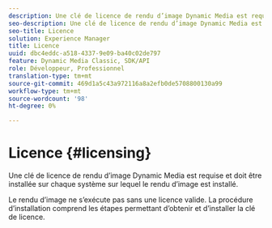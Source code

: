 ```yaml
---
description: Une clé de licence de rendu d’image Dynamic Media est requise et doit être installée sur chaque système sur lequel le rendu d’image est installé.
seo-description: Une clé de licence de rendu d’image Dynamic Media est requise et doit être installée sur chaque système sur lequel le rendu d’image est installé.
seo-title: Licence
solution: Experience Manager
title: Licence
uuid: dbc4eddc-a518-4337-9e09-ba40c02de797
feature: Dynamic Media Classic, SDK/API
role: Développeur, Professionnel
translation-type: tm+mt
source-git-commit: 469d1a5c43a972116a8a2efb0de5708800130a99
workflow-type: tm+mt
source-wordcount: '98'
ht-degree: 0%

---
```



# Licence {#licensing}

Une clé de licence de rendu d’image Dynamic Media est requise et doit être installée sur chaque système sur lequel le rendu d’image est installé.

Le rendu d’image ne s’exécute pas sans une licence valide. La procédure d’installation comprend les étapes permettant d’obtenir et d’installer la clé de licence.
